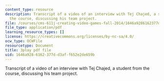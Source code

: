 ```yaml
---
content_type: resource
description: Transcript of a video of an interview with Tej Chajed, a student from
  the course, discussing his team project.
file: /courses/cms-611j-creating-video-games-fall-2014/1646a9286162377dd3aff652e2de659b_bgMZSJ2rfNc.pdf
file_type: application/pdf
learning_resource_types: []
license: https://creativecommons.org/licenses/by-nc-sa/4.0/
ocw_type: OCWFile
resourcetype: Document
title: 3play pdf file
uid: 1646a928-6162-377d-d3af-f652e2de659b
---
```

Transcript of a video of an interview with Tej Chajed, a student from the course, discussing his team project.